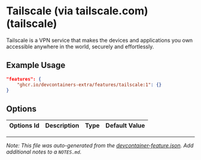 
# Tailscale (via tailscale.com) (tailscale)

Tailscale is a VPN service that makes the devices and applications you own accessible anywhere in the world, securely and effortlessly.

## Example Usage

```json
"features": {
    "ghcr.io/devcontainers-extra/features/tailscale:1": {}
}
```

## Options

| Options Id | Description | Type | Default Value |
|-----|-----|-----|-----|




---

_Note: This file was auto-generated from the [devcontainer-feature.json](devcontainer-feature.json).  Add additional notes to a `NOTES.md`._
